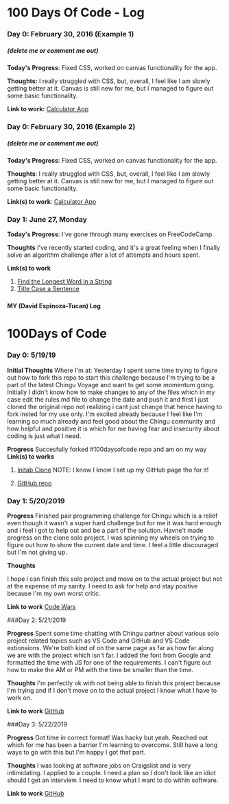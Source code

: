 # 100 Days Of Code - Log

### Day 0: February 30, 2016 (Example 1)
##### (delete me or comment me out)

**Today's Progress**: Fixed CSS, worked on canvas functionality for the app.

**Thoughts:** I really struggled with CSS, but, overall, I feel like I am slowly getting better at it. Canvas is still new for me, but I managed to figure out some basic functionality.

**Link to work:** [Calculator App](http://www.example.com)

### Day 0: February 30, 2016 (Example 2)
##### (delete me or comment me out)

**Today's Progress**: Fixed CSS, worked on canvas functionality for the app.

**Thoughts**: I really struggled with CSS, but, overall, I feel like I am slowly getting better at it. Canvas is still new for me, but I managed to figure out some basic functionality.

**Link(s) to work**: [Calculator App](http://www.example.com)


### Day 1: June 27, Monday

**Today's Progress**: I've gone through many exercises on FreeCodeCamp.

**Thoughts** I've recently started coding, and it's a great feeling when I finally solve an algorithm challenge after a lot of attempts and hours spent.

**Link(s) to work**
1. [Find the Longest Word in a String](https://www.freecodecamp.com/challenges/find-the-longest-word-in-a-string)
2. [Title Case a Sentence](https://www.freecodecamp.com/challenges/title-case-a-sentence)

###
**MY (David Espinoza-Tucan) Log**

# 100Days of Code

### Day 0: 5/19/19

**Initial Thoughts**
Where I'm at: Yesterday I spent some time trying to figure out how to fork this repo to start this challenge because I'm trying to be a part of the latest Chingu Voyage and want to get some momentum going. Initially I didn't know how to make changes to any of the files which in my case edit the rules.md file to change the date and push it and first I just cloned the original repo
not realizing i cant just change that hence having to fork insted for my use only. I'm excited already because I feel like I'm learning so much already and feel good about the Chingu community and how helpful and positive it is which for me having fear and insecurity about coding is just what I need. 

**Progress**
Succesfully forked #100daysofcode repo and am on my way
**Link(s) to works**
1. [Initab Clone](https://davidespinoza.github.io/InitTab-Landing-Page-Clone/)
NOTE: I know I know I set up my GitHub page tho for it!

2. [GitHub repo](https://github.com/DavidEspinoza)

### Day 1: 5/20/2019

**Progress**
Finished pair programming challenge for Chingu which is a relief even though it wasn't a super
hard challenge but for me it was hard enough and i feel i got to help out and be a part of the solution. Havne't made progress on the clone solo project. I was spinning my wheels on trying to figure out how to show the current date and time. I feel a little discouraged but I'm not giving up. 

**Thoughts**

I hope i can finish this solo project and move on to the actual project but not at the expense of my sanity. I need to ask for help and stay positive because I'm my own worst critic. 

**Link to work**
[Code Wars](https://www.codewars.com/users/DavidEspinoza/completed_solutions)

###Day 2: 5/21/2019

**Progress** 
Spent some time chatting with Chingu partner about various solo project related topics such as
VS Code and GitHub and VS Code extionsions. We're both kind of on the same page as far as how 
far along we are with the project which isn't far. I added the font from Google and formatted the time with JS for one of the requirements. I can't figure out how to make the AM or PM with the time
be smaller than the time. 

**Thoughts** 
I'm perfectly ok with not being able to finish this project because I'm trying and if I don't move
on to the actual project I know what I have to work on. 

**Link to work**
[GitHub](https://davidespinoza.github.io/InitTab-Landing-Page-Clone/)



###Day 3: 5/22/2019

**Progress** 
Got time in correct format! Was hacky but yeah. Reached out which for me has been a barrier I'm learning to overcome. Still have a long ways to go with this but I'm happy I got that part. 

**Thoughts** 
I was looking at software jobs on Craigslist and is very intimidating. I applied to a couple. I need a plan so I don't look like an idiot should I get an interview. I need to know what I want
to do within software. 

**Link to work**
[GitHub](https://davidespinoza.github.io/InitTab-Landing-Page-Clone/)
